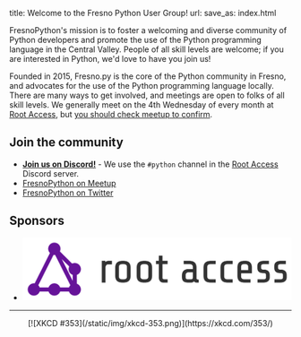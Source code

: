 title: Welcome to the Fresno Python User Group!
url:
save_as: index.html

FresnoPython's mission is to foster a welcoming and diverse community of Python developers and promote the use of the Python programming language in the Central Valley. People of all skill levels are welcome; if you are interested in Python, we'd love to have you join us!

Founded in 2015, Fresno.py is the core of the Python community in Fresno, and advocates for the use of the Python programming language locally. There are many ways to get involved, and meetings are open to folks of all skill levels. We generally meet on the 4th Wednesday of every month at [Root Access](https://rootaccess.org/), but [you should check meetup to confirm](http://meetup.com/FresnoPython).


## Join the community

* [**Join us on Discord!**](http://rootaccess.org/discord/) - We use the `#python` channel in the [Root Access](https://rootaccess.org/) Discord server.
* [FresnoPython on Meetup](https://meetup.com/FresnoPython)
* [FresnoPython on Twitter](https://twitter.com/FresnoPython)


## Sponsors

<ul class="sponsors">
    <li>
        <a href="https://rootaccess.space/">
            <img src="/static/img/sponsors/root-access-hackerspace.svg" alt="Root Access Hackerspace" />
        </a>
    </li>
</ul>

* * *

<center>[![XKCD #353](/static/img/xkcd-353.png)](https://xkcd.com/353/)</center>
